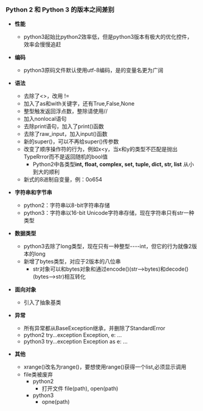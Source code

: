 ### Python 2 和 Python 3 的版本之间差别

- **性能**
  - python3起始比python2效率低，但是python3版本有极大的优化控件，效率会慢慢追赶
- **编码**
  - python3原码文件默认使用utf-8编码，是的变量名更为广阔

- **语法**
  - 去除了<>，改用 !=
  - 加入了as和with关键字，还有True,False,None
  - 整型触发返回浮点数，整除请使用//
  - 加入nonlocal语句
  - 去除print语句，加入了print()函数
  - 去除了raw_input，加入input()函数
  - 新的super()，可以不再给super()传参数
  - 改变了顺序操作符的行为，例如x<y，当x和y的类型不匹配是抛出TypeRrror而不是返回随机的bool值
    - Python2中各类型**int, float, complex, set, tuple, dict, str, list** 从小到大的顺利
  - 新式的8进制自变量，例：0o654
- **字符串和字节串**
  - python2：字符串以8-bit字符串存储
  - python3：字符串以16-bit Unicode字符串存储，现在字符串只有str一种类型
- **数据类型**
  - python3去除了long类型，现在只有一种整型----int，但它的行为就像2版本的long
  - 新增了bytes类型，对应于2版本的八位串
    - str对象可以和bytes对象和通过encode()(str-->bytes)和decode()(bytes-->str)相互转化
- **面向对象**
  - 引入了抽象基类
- **异常**
  - 所有异常都从BaseException继承，并删除了StandardError
  - python2  try...exception Exception, e: ...
  - python3 try...exception Exception as e: ...
- **其他**
  - xrange()改名为range()，要想使用range()获得一个list,必须显示调用
  - file类被废弃
    - python2  
      - 打开文件 file(path), open(path)
    - python3
      - opne(path)